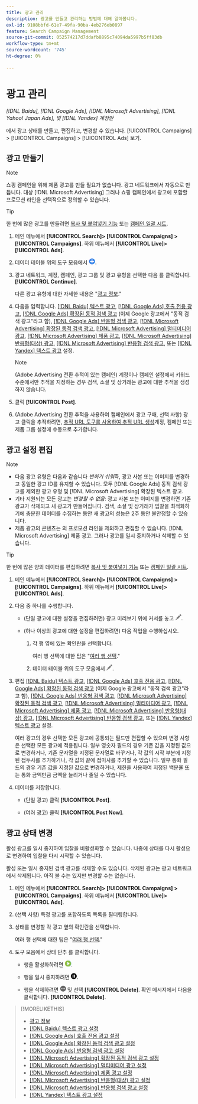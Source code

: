 ```yaml
---
title: 광고 관리
description: 광고를 만들고 관리하는 방법에 대해 알아봅니다.
exl-id: 9108bbfd-61e7-49fa-90ba-4eb276eb0897
feature: Search Campaign Management
source-git-commit: 052574217d7ddafb8895c74094da5997b5ff83db
workflow-type: tm+mt
source-wordcount: '745'
ht-degree: 0%

---
```


# 광고 관리

*[!DNL Baidu], [!DNL Google Ads], [!DNL Microsoft Advertising], [!DNL Yahoo! Japan Ads], 및 [!DNL Yandex] 계정만*

에서 광고 상태를 만들고, 편집하고, 변경할 수 있습니다. [!UICONTROL Campaigns] > [!UICONTROL Campaigns] > [!UICONTROL Ads] 보기.

## 광고 만들기

>[!NOTE]
>
>쇼핑 캠페인을 위해 제품 광고를 만들 필요가 없습니다. 광고 네트워크에서 자동으로 만듭니다. 대상 [!DNL Microsoft Advertising] 그러나 쇼핑 캠페인에서 광고에 포함할 프로모션 라인을 선택적으로 정의할 수 있습니다.

>[!TIP]
>
>한 번에 많은 광고를 만들려면 [복사 및 붙여넣기 기능](/help/search-social-commerce/campaign-management/campaigns/copy-paste.md) 또는 [캠페인 일괄 시트](/help/search-social-commerce/campaign-management/bulksheets/bulksheet-about.md).

1. 메인 메뉴에서 **[!UICONTROL Search]> [!UICONTROL Campaigns] >[!UICONTROL Campaigns]**. 하위 메뉴에서 **[!UICONTROL Live]>[!UICONTROL Ads]**.

1. 데이터 테이블 위의 도구 모음에서 ![만들기](/help/search-social-commerce/assets/add.png "만들기").

1. 광고 네트워크, 계정, 캠페인, 광고 그룹 및 광고 유형을 선택한 다음 를 클릭합니다. **[!UICONTROL Continue]**.

   다른 광고 유형에 대한 자세한 내용은 &quot;[광고 정보](ad-about.md).&quot;

1. 다음을 입력합니다. [[!DNL Baidu] 텍스트 광고](ad-settings-baidu-text.md), [[!DNL Google Ads] 호출 전용 광고](ad-settings-google-call.md), [[!DNL Google Ads] 확장된 동적 검색 광고](ad-settings-google-dsa.md) (이제 Google 광고에서 &quot;동적 검색 광고&quot;라고 함), [[!DNL Google Ads] 반응형 검색 광고](ad-settings-google-rsa.md), [[!DNL Microsoft Advertising] 확장된 동적 검색 광고](ad-settings-microsoft-dsa.md), [[!DNL Microsoft Advertising] 멀티미디어 광고](ad-settings-microsoft-multimedia.md), [[!DNL Microsoft Advertising] 제품 광고](ad-settings-microsoft-product.md), [[!DNL Microsoft Advertising] 반응형(대상) 광고](ad-settings-microsoft-responsive.md), [[!DNL Microsoft Advertising] 반응형 검색 광고](ad-settings-microsoft-rsa.md), 또는 [[!DNL Yandex] 텍스트 광고](ad-settings-yandex-text.md) 설정.

   >[!NOTE]
   >
   >(Adobe Advertising 전환 추적이 있는 캠페인) 계정이나 캠페인 설정에서 키워드 수준에서만 추적을 지정하는 경우 검색, 소셜 및 상거래는 광고에 대한 추적을 생성하지 않습니다.

1. 클릭 **[!UICONTROL Post]**.

1. (Adobe Advertising 전환 추적을 사용하여 캠페인에서 광고 구매, 선택 사항) 광고 클릭을 추적하려면, [추적 URL 도구를 사용하여 추적 URL 생성](/help/search-social-commerce/tools/click-tracking-url-generate.md)계정, 캠페인 또는 제품 그룹 설정에 수동으로 추가합니다.

## 광고 설정 편집

>[!NOTE]
>
>* 다음 광고 유형은 다음과 같습니다 *변하기 쉬워*&#x200B;즉, 광고 사본 또는 이미지를 변경하고 동일한 광고 ID를 유지할 수 있습니다. 모두 [!DNL Google Ads] 동적 검색 광고를 제외한 광고 유형 및 [!DNL Microsoft Advertising] 확장된 텍스트 광고.
>* 기타 지원되는 모든 광고는 *변경할 수 없음*: 광고 사본 또는 이미지를 변경하면 기존 광고가 삭제되고 새 광고가 만들어집니다. 검색, 소셜 및 상거래가 입찰을 최적화하기에 충분한 데이터를 수집하는 동안 새 광고의 성능은 2주 동안 불안정할 수 있습니다.
>* 제품 광고의 콘텐츠는 의 프로모션 라인을 제외하고 편집할 수 없습니다. [!DNL Microsoft Advertising] 제품 광고. 그러나 광고를 일시 중지하거나 삭제할 수 있습니다.

>[!TIP]
>
>한 번에 많은 양의 데이터를 편집하려면 [복사 및 붙여넣기 기능](/help/search-social-commerce/campaign-management/campaigns/copy-paste.md) 또는 [캠페인 일괄 시트](/help/search-social-commerce/campaign-management/bulksheets/bulksheet-about.md).

1. 메인 메뉴에서 **[!UICONTROL Search]> [!UICONTROL Campaigns] >[!UICONTROL Campaigns]**. 하위 메뉴에서 **[!UICONTROL Live]>[!UICONTROL Ads]**.

1. 다음 중 하나를 수행합니다.

   * (단일 광고에 대한 설정을 편집하려면) 광고 미리보기 위에 커서를 놓고 ![편집](/help/search-social-commerce/assets/edit.png "편집").

   * (하나 이상의 광고에 대한 설정을 편집하려면) 다음 작업을 수행하십시오.

      1. 각 행 옆에 있는 확인란을 선택합니다.

         여러 행 선택에 대한 팁은 &quot;[여러 행 선택](/help/search-social-commerce/common-tasks/navigation-editing-selection/multiple-rows-select.md).&quot;

      1. 데이터 테이블 위의 도구 모음에서 ![편집](/help/search-social-commerce/assets/edit.png "편집").

1. 편집 [[!DNL Baidu] 텍스트 광고](ad-settings-baidu-text.md), [[!DNL Google Ads] 호출 전용 광고](ad-settings-google-call.md), [[!DNL Google Ads] 확장된 동적 검색 광고](ad-settings-google-dsa.md) (이제 Google 광고에서 &quot;동적 검색 광고&quot;라고 함), [[!DNL Google Ads] 반응형 검색 광고](ad-settings-google-rsa.md), [[!DNL Microsoft Advertising] 확장된 동적 검색 광고](ad-settings-microsoft-dsa.md), [[!DNL Microsoft Advertising] 멀티미디어 광고](ad-settings-microsoft-multimedia.md), [[!DNL Microsoft Advertising] 제품 광고](ad-settings-microsoft-product.md), [[!DNL Microsoft Advertising] 반응형(대상) 광고](ad-settings-microsoft-responsive.md), [[!DNL Microsoft Advertising] 반응형 검색 광고](ad-settings-microsoft-rsa.md), 또는 [[!DNL Yandex] 텍스트 광고](ad-settings-yandex-text.md) 설정.

   여러 광고의 경우 선택한 모든 광고에 공통되는 필드만 편집할 수 있으며 변경 사항은 선택한 모든 광고에 적용됩니다. 일부 영숫자 필드의 경우 기존 값을 지정된 값으로 변경하거나, 기존 문자열을 지정된 문자열로 바꾸거나, 각 값의 시작 부분에 지정된 접두사를 추가하거나, 각 값의 끝에 접미사를 추가할 수 있습니다. 일부 통화 필드의 경우 기존 값을 지정된 값으로 변경하거나, 제한을 사용하여 지정된 백분율 또는 통화 금액만큼 금액을 늘리거나 줄일 수 있습니다.

1. 데이터를 저장합니다.

   * (단일 광고) 클릭 **[!UICONTROL Post]**.

   * (여러 광고) 클릭 **[!UICONTROL Post Now]**.

## 광고 상태 변경

활성 광고를 일시 중지하여 입찰을 비활성화할 수 있습니다. 나중에 상태를 다시 활성으로 변경하여 입찰을 다시 시작할 수 있습니다.

활성 또는 일시 중지된 검색 광고를 삭제할 수도 있습니다. 삭제된 광고는 광고 네트워크에서 삭제됩니다. 아직 볼 수는 있지만 변경할 수는 없습니다.

1. 메인 메뉴에서 **[!UICONTROL Search]> [!UICONTROL Campaigns] >[!UICONTROL Campaigns]**. 하위 메뉴에서 **[!UICONTROL Live]>[!UICONTROL Ads]**.

1. (선택 사항) 특정 광고를 포함하도록 목록을 필터링합니다.

1. 상태를 변경할 각 광고 옆의 확인란을 선택합니다.

   여러 행 선택에 대한 팁은 &quot;[여러 행 선택](/help/search-social-commerce/common-tasks/navigation-editing-selection/multiple-rows-select.md).&quot;

1. 도구 모음에서 상태 단추 를 클릭합니다.

   * 행을 활성화하려면 ![활성화](/help/search-social-commerce/assets/activate.png "활성화").

   * 행을 일시 중지하려면 ![일시 중지](/help/search-social-commerce/assets/pause.png "일시 중지").

   * 행을 삭제하려면 ![자세히](/help/search-social-commerce/assets/more.png "자세히") 및 선택 **[!UICONTROL Delete]**. 확인 메시지에서 다음을 클릭합니다. **[!UICONTROL Delete]**.

>[!MORELIKETHIS]
>
>* [광고 정보](ad-about.md)
>* [[!DNL Baidu] 텍스트 광고 설정](ad-settings-baidu-text.md)
>* [[!DNL Google Ads] 호출 전용 광고 설정](ad-settings-google-call.md)
>* [[!DNL Google Ads] 확장된 동적 검색 광고 설정](ad-settings-google-dsa.md)
>* [[!DNL Google Ads] 반응형 검색 광고 설정](ad-settings-google-rsa.md)
>* [[!DNL Microsoft Advertising] 확장된 동적 검색 광고 설정](ad-settings-microsoft-dsa.md)
>* [[!DNL Microsoft Advertising] 멀티미디어 광고 설정](ad-settings-microsoft-multimedia.md)
>* [[!DNL Microsoft Advertising] 제품 광고 설정](ad-settings-microsoft-product.md)
>* [[!DNL Microsoft Advertising] 반응형(대상) 광고 설정](ad-settings-microsoft-responsive.md)
>* [[!DNL Microsoft Advertising] 반응형 검색 광고 설정](ad-settings-microsoft-rsa.md)
>* [[!DNL Yandex] 텍스트 광고 설정](ad-settings-yandex-text.md)
